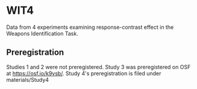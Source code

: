 # WIT4
Data from 4 experiments examining response-contrast effect in the Weapons Identification Task.

## Preregistration
Studies 1 and 2 were not preregistered. Study 3 was preregistered on OSF at https://osf.io/k9vsb/. Study 4's preregistration is filed under materials/Study4
